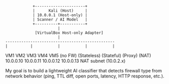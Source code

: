                 +----------------------+
                |      Kali (Host)     |
                | 10.0.0.1 (Host-only) |
                | Scanner / AI Model   |
                +----------+-----------+
                           |
                 [VirtualBox Host-only Adapter]
                           |
    ------------------------------------------------
    |          |           |           |           |
  VM1        VM2         VM3         VM4         VM5
(no FW)   (Stateless)  (Stateful)   (Proxy)     (NAT)
10.0.0.10  10.0.0.11    10.0.0.12    10.0.0.13   NAT subnet (10.0.2.x)



My goal is to build a lightweight AI classifier that detects firewall type from network behavior (ping, TTL diff, open ports, latency, HTTP response, etc.).